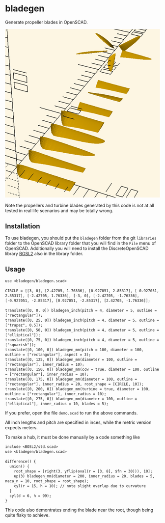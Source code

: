 # bladegen

Generate propeller blades in OpenSCAD.

![Demo script output](images/demo.png)

Note the propellers and turbine blades generated by this code is not at all
tested in real life scenarios and may be totally wrong.


## Installation

To use bladegen, you should put the `bladegen` folder from the git `libraries`
folder to the OpenSCAD library folder that you will find in the `File` menu of
OpenSCAD. Additionally you will need to install the DiscreteOpenSCAD library
[BOSL2](https://github.com/revarbat/BOSL2) also in the library folder.



## Usage

```openscad
use <bladegen/bladegen.scad>

CIRCLE = [[3, 0], [2.42705, 1.76336], [0.927051, 2.85317], [-0.927051, 2.85317], [-2.42705, 1.76336], [-3, 0], [-2.42705, -1.76336], [-0.927051, -2.85317], [0.927051, -2.85317], [2.42705, -1.76336]];

translate([0, 0, 0]) bladegen_inch(pitch = 4, diameter = 5, outline = ["rectangular"]);
translate([0, 25, 0]) bladegen_inch(pitch = 4, diameter = 5, outline = ["trapez", 0.5]);
translate([0, 50, 0]) bladegen_inch(pitch = 4, diameter = 5, outline = ["elliptical"]);
translate([0, 75, 0]) bladegen_inch(pitch = 4, diameter = 5, outline = ["squarish"]);
translate([0, 100, 0]) bladegen_mm(pitch = 100, diameter = 100, outline = ["rectangular"], aspect = 3);
translate([0, 125, 0]) bladegen_mm(diameter = 100, outline = ["rectangular"], inner_radius = 10);
translate([0, 150, 0]) bladegen_mm(ccw = true, diameter = 100, outline = ["rectangular"], inner_radius = 10);
translate([0, 175, 0]) bladegen_mm(diameter = 100, outline = ["rectangular"], inner_radius = 20, root_shape = [CIRCLE, 10]);
translate([0, 200, 0]) bladegen_mm(turbine = true, diameter = 100, outline = ["rectangular"], inner_radius = 10);
translate([0, 275, 0]) bladegen_mm(diameter = 100, outline = ["elliptical"], inner_radius = 10, blades = 5);
```

If you prefer, open the file `demo.scad` to run the above commands.

All inch lengths and pitch are specified in inces, while the metric version
expects meters.

To make a hub, it must be done manually by a code something like


```openscad
include <BOSL2/std.scad>
use <bladegen/bladegen.scad>

difference() {
  union() {
    root_shape = [right(3, yflip(oval(r = [3, 8], $fn = 30))), 10];
    up(3) bladegen_mm(diameter = 200, inner_radius = 20, blades = 5, naca_n = 10, root_shape = root_shape);
    cyl(r = 15, h = 10); // note slight overlap due to curvature
  }
  cyl(d = 6, h = 99);
}
```

This code also demontrates ending the blade near the root, though being quite
flaky to achieve.



